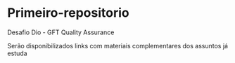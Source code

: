 # Primeiro-repositorio
Desafio Dio - GFT Quality Assurance

  Serão disponibilizados links com materiais complementares dos assuntos já estuda
